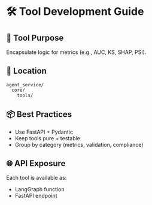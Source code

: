 # 🛠 Tool Development Guide

## 🧩 Tool Purpose

Encapsulate logic for metrics (e.g., AUC, KS, SHAP, PSI).

## 📁 Location

```
agent_service/
  core/
    tools/
```

## 📦 Best Practices

- Use FastAPI + Pydantic
- Keep tools pure + testable
- Group by category (metrics, validation, compliance)

## 🌐 API Exposure

Each tool is available as:

- LangGraph function
- FastAPI endpoint
